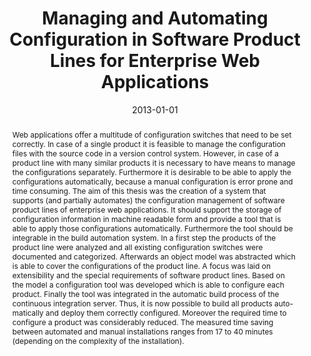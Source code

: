 ---
abstract: Web applications offer a multitude of configuration switches that need to
  be set correctly. In case of a single product it is feasible to manage the configuration
  files with the source code in a version control system. However, in case of a product
  line with many similar products it is necessary to have means to manage the configurations
  separately. Furthermore it is desirable to be able to apply the configurations automatically,
  because a manual configuration is error prone and time consuming. The aim of this
  thesis was the creation of a system that supports (and partially automates) the
  configuration management of software product lines of enterprise web applications.
  It should support the storage of configuration information in machine readable form
  and provide a tool that is able to apply those configurations automatically. Furthermore
  the tool should be integrable in the build automation system. In a first step the
  products of the product line were analyzed and all existing configuration switches
  were documented and categorized. Afterwards an object model was abstracted which
  is able to cover the configurations of the product line. A focus was laid on extensibility
  and the special requirements of software product lines. Based on the model a configuration
  tool was developed which is able to configure each product. Finally the tool was
  integrated in the automatic build process of the continuous integration server.
  Thus, it is now possible to build all products auto- matically and deploy them correctly
  configured. Moreover the required time to configure a product was considerably reduced.
  The measured time saving between automated and manual installations ranges from
  17 to 40 minutes (depending on the complexity of the installation).
authors:
- Alexander Ahammer
date: '2013-01-01'
featured: false
publication_types:
- '7'
publishDate: '2013-01-01'
title: Managing and Automating Configuration in Software Product Lines for Enterprise
  Web Applications
url_pdf: ''
---